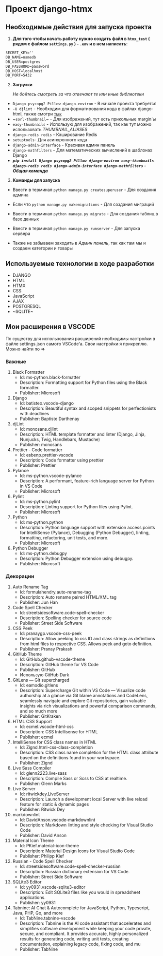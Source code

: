 # Проект django-htmx

## Необходимые действия для запуска проекта

1. **Для того чтобы начать работу нужно создать файл в `htmx_test` ( рядом с файлом `settings.py` ) - `.env` и в нем написать:**

```markdown
SECRET_KEY=''
DB_NAME=namedb
DB_USER=postgres
DB_PASSWORD=password
DB_HOST=localhost
DB_PORT=5432
```

2. **Загрузки**

   _Не бойтесь смотреть за что отвечают те или иные библиотеки_

- `Django psycopg2 Pillow django-environ` - В начале проекта требуется
- `-U djlint` - Необходим для форматирования кода в файлах django-html, также смотри [тык](#важные)
- ~`sorl-thumbnail`~ - Для изображений, тут есть прикольные margin'ы
- `easy-thumbnails` - Использую для изображений, так как тут можно использовать _THUMBNAIL_ALIASES_
- `django-redis redis` - Кэширование Redis
- `setuptools`- Для асинхронного кода
- `django-admin-interface` - Красивая админ панель
- `django-mathfilters` - Для математических вычислений в шаблонах Django
- **_`pip install Django psycopg2 Pillow django-environ easy-thumbnails django-redis redis django-admin-interface django-mathfilters` - Общая команда_**

3. **Команды для запуска**

- Ввести в терминал `python manage.py createsuperuser` - Для создания админа

- Если что `python manage.py makemigrations` - Для создания миграций

- Ввести в терминал `python manage.py migrate` - Для создания таблиц в базе данных

- Ввести в терминал `python manage.py runserver` - Для запуска сервера

- Также не забываем заходить в _Админ панель_, так как там мы и создаем категории и товары

## Используемые технологии в ходе разработки

- DJANGO
- HTML
- HTMX
- CSS
- JavaScript
- AJAX
- POSTGRESQL
- ~SQLITE~

## Мои расширения в VSCODE

По существу для использования расширений необходимы настройки в файле settings.json самого VSCode'а.
Свои настройки я прикреплю. Можно найти по =>

### Важные

1. Black Formatter
   - Id: ms-python.black-formatter
   - Description: Formatting support for Python files using the Black formatter.
   - Publisher: Microsoft
2. Django
   - Id: batisteo.vscode-django
   - Description: Beautiful syntax and scoped snippets for perfectionists with deadlines
   - Publisher: Baptiste Darthenay
3. djLint
   - Id: monosans.djlint
   - Description: HTML template formatter and linter (Django, Jinja, Nunjucks, Twig, Handlebars, Mustache)
   - Publisher: monosans
4. Prettier - Code formatter
   - Id: esbenp.prettier-vscode
   - Description: Code formatter using prettier
   - Publisher: Prettier
5. Pylance
   - Id: ms-python.vscode-pylance
   - Description: A performant, feature-rich language server for Python in VS Code
   - Publisher: Microsoft
6. Pylint
   - Id: ms-python.pylint
   - Description: Linting support for Python files using Pylint.
   - Publisher: Microsoft
7. Python
   - Id: ms-python.python
   - Description: Python language support with extension access points for IntelliSense (Pylance), Debugging (Python Debugger), linting, formatting, refactoring, unit tests, and more.
   - Publisher: Microsoft
8. Python Debugger
   - Id: ms-python.debugpy
   - Description: Python Debugger extension using debugpy.
   - Publisher: Microsoft

### Декорации

1. Auto Rename Tag
   - Id: formulahendry.auto-rename-tag
   - Description: Auto rename paired HTML/XML tag
   - Publisher: Jun Han
2. Code Spell Checker
   - Id: streetsidesoftware.code-spell-checker
   - Description: Spelling checker for source code
   - Publisher: Street Side Software
3. CSS Peek
   - Id: pranaygp.vscode-css-peek
   - Description: Allow peeking to css ID and class strings as definitions from html files to respective CSS. Allows peek and goto definition.
   - Publisher: Pranay Prakash
4. GitHub Theme
   - Id: GitHub.github-vscode-theme
   - Description: GitHub theme for VS Code
   - Publisher: GitHub
   - Использую GitHub Dark
5. GitLens — Git supercharged
   - Id: eamodio.gitlens
   - Description: Supercharge Git within VS Code — Visualize code authorship at a glance via Git blame annotations and CodeLens, seamlessly navigate and explore Git repositories, gain valuable insights via rich visualizations and powerful comparison commands, and so much more
   - Publisher: GitKraken
6. HTML CSS Support
   - Id: ecmel.vscode-html-css
   - Description: CSS Intellisense for HTML
   - Publisher: ecmel
7. IntelliSense for CSS class names in HTML
   - Id: Zignd.html-css-class-completion
   - Description: CSS class name completion for the HTML class attribute based on the definitions found in your workspace.
   - Publisher: Zignd
8. Live Sass Compiler
   - Id: glenn2223.live-sass
   - Description: Compile Sass or Scss to CSS at realtime.
   - Publisher: Glenn Marks
9. Live Server
   - Id: ritwickdey.LiveServer
   - Description: Launch a development local Server with live reload feature for static & dynamic pages
   - Publisher: Ritwick Dey
10. markdownlint
    - Id: DavidAnson.vscode-markdownlint
    - Description: Markdown linting and style checking for Visual Studio Code
    - Publisher: David Anson
11. Material Icon Theme
    - Id: PKief.material-icon-theme
    - Description: Material Design Icons for Visual Studio Code
    - Publisher: Philipp Kief
12. Russian - Code Spell Checker
    - Id: streetsidesoftware.code-spell-checker-russian
    - Description: Russian dictionary extension for VS Code.
    - Publisher: Street Side Software
13. SQLite3 Editor
    - Id: yy0931.vscode-sqlite3-editor
    - Description: Edit SQLite3 files like you would in spreadsheet applications.
    - Publisher: yy0931
14. Tabnine: AI Chat & Autocomplete for JavaScript, Python, Typescript, Java, PHP, Go, and more
    - Id: TabNine.tabnine-vscode
    - Description: Tabnine is the AI code assistant that accelerates and simplifies software development while keeping your code private, secure, and compliant. It provides accurate, highly personalized results for generating code, writing unit tests, creating documentation, explaining legacy code, fixing code, and mu
    - Publisher: TabNine
